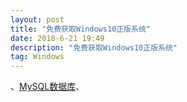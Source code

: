 ```yaml
---
layout: post
title: "免费获取Windows10正版系统"
date: 2018-6-21 19:49
description: "免费获取Windows10正版系统"
tag: Windows
---
```


[]()、[MySQL数据库](https://dev.mysql.com/downloads/installer/)、
